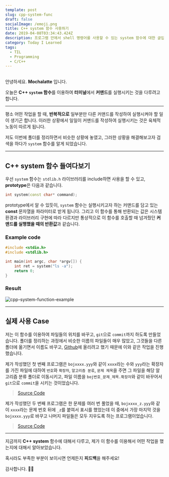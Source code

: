 ```yaml
---
template: post
slug: cpp-system-func
draft: false
socialImage: /emoji.png
title: C++ system 함수 사용하기
date: 2019-04-08T03:34:43.424Z
description: 프로그램 안에서 shell 명령어를 사용할 수 있는 system 함수에 대한 글입니다.
category: Today I Learned
tags:
  - TIL
  - Programming
  - C/C++
---
```


\
안녕하세요. **Mochalatte** 입니다.

오늘은 **C++ `system` 함수**를 이용하여 **터미널**에서 **커맨드**를 실행시키는 것을 다루려고 합니다.

---

평소 어떤 작업을 할 때, **반복적으로** 일부분만 다른 커맨드를 작성하여 실행시켜야 할 일이 생기곤 합니다. 이러한 상황에서 일일이 커맨드를 작성하여 실행시키는 것은 육체적 노동이 따르게 됩니다. 

저도 이번에 폴더를 정리하면서 비슷한 상황에 놓였고, 그러한 상황을 해결해보고자 검색을 하다가 `system` 함수를 알게 되었습니다.

---

## C++ system 함수 들여다보기

우선 `system` 함수는 `stdlib.h` 라이브러리를 include하면 사용을 할 수 있고, **prototype**은 다음과 같습니다.

```c++
int system(const char* command);
```

prototype에서 알 수 있듯이, `system` 함수는 실행시키고자 하는 커맨드를 담고 있는 **const** 문자열을 파라미터로 받게 됩니다. 그리고 이 함수를 통해 반환되는 값은 시스템 환경과 라이브러리 구현에 따라 다르지만 통상적으로 이 함수를 호출할 때 넘겨줬던 **커맨드를 실행했을 때의 반환값**과 같습니다.

### Example code

```c++
#include <stdio.h>
#include <stdlib.h>

int main(int argc, char *argv[]) {
    int ret = system("ls -a");
    return 0;
}
```

### Result

![cpp-system-function-example](/media/today-i-learned/programming/cpp-system-func-example.png)

---

## 실제 사용 Case

저는 이 함수를 이용하여 파일들의 위치를 바꾸고, `git`으로 `commit`까지 하도록 만들었습니다. 폴더를 정리하는 과정에서 비슷한 이름의 파일들이 매우 많았고, 그것들을 다른 폴더에 옮기면서 이름도 바꾸고, [Github](https://github.com/onww1)에 올리려고 했기 때문에 이와 같은 작업을 진행했습니다.

제가 작성했던 첫 번째 프로그램은 `bojxxxx.yyy`와 같이 `xxxx`라는 수와 `yyy`라는 확장자를 가진 파일에 대하여 `번호`와 `확장자`, `알고리즘 분류`, `문제 제목`을 주면 그 파일을 해당 알고리즘 분류 폴더로 이동시키고, 파일 이름을 `boj번호_문제_제목.확장자`와 같이 바꾸어서 `git`으로 `commit`을 시키는 것이었습니다.
> [Source Code](https://github.com/onww1/TIL/blob/master/C%2B%2B/system_function/mv.cpp)

제가 작성했던 두 번째 프로그램은 한 문제를 여러 번 풀었을 때, `bojxxxx_z.yyy`와 같이 `xxxx`라는 문제 번호 뒤에 `_z`를 붙여서 표시를 했었는데 이 중에서 가장 마지막 것을 `bojxxxx.yyy`로 바꾸고 나머지 파일들은 모두 지우도록 하는 프로그램이었습니다.

> [Source Code](https://github.com/onww1/TIL/blob/master/C%2B%2B/system_function/rm.cpp)

---

지금까지 **C++ system** 함수에 대해서 다루고, 제가 이 함수를 이용해서 어떤 작업을 했는지에 대해서 알아보았습니다.

혹시라도 부족한 부분이 보이시면 언제든지 **피드백**을 해주세요!

감사합니다. 🙇🏻‍

